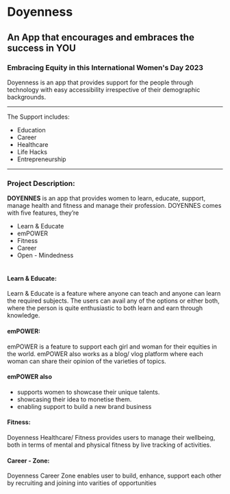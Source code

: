 # Doyenness
## An App that encourages and embraces the success in YOU
### Embracing Equity in this International Women's Day 2023

Doyenness is an app that provides support for the people through technology with easy accessibility irrespective of their demographic backgrounds. 
___
The Support includes: <br>
- Education
- Career
- Healthcare
- Life Hacks
- Entrepreneurship
____
### Project Description:
**DOYENNES** is an app that provides women to learn, educate, support, manage health and fitness and manage their profession. DOYENNES comes with five features, they’re
- Learn & Educate
- emPOWER
- Fitness
- Career
- Open - Mindedness<br><br>

#### Learn & Educate:
Learn & Educate is a feature where anyone can teach and anyone can learn the required subjects. The users can avail any of the options or either both, where the person is quite enthusiastic to both learn and earn through knowledge. <br>

#### emPOWER:
emPOWER is a feature to support each girl and woman for their equities in the world. emPOWER also works as a blog/ vlog platform where each woman can share their opinion of the varieties of topics.

#### emPOWER also 
- supports women to showcase their unique talents. 
- showcasing their idea to monetise them.
- enabling support to build a new brand business

#### Fitness:
Doyenness Healthcare/ Fitness provides users to manage their wellbeing, both in terms of mental and physical fitness by live tracking of activities. 

#### Career - Zone:
Doyenness Career Zone enables user to build, enhance, support each other by recruiting and joining into varities of opportunities 


